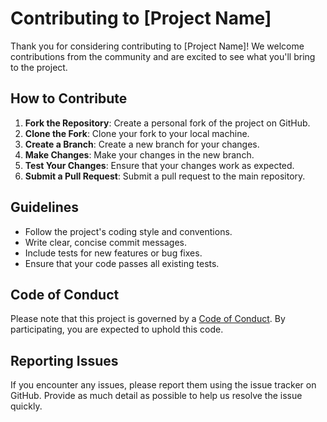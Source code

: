 # Contributing to [Project Name]

Thank you for considering contributing to [Project Name]! We welcome contributions from the community and are excited to see what you'll bring to the project.

## How to Contribute

1. **Fork the Repository**: Create a personal fork of the project on GitHub.
2. **Clone the Fork**: Clone your fork to your local machine.
3. **Create a Branch**: Create a new branch for your changes.
4. **Make Changes**: Make your changes in the new branch.
5. **Test Your Changes**: Ensure that your changes work as expected.
6. **Submit a Pull Request**: Submit a pull request to the main repository.

## Guidelines

- Follow the project's coding style and conventions.
- Write clear, concise commit messages.
- Include tests for new features or bug fixes.
- Ensure that your code passes all existing tests.

## Code of Conduct

Please note that this project is governed by a [Code of Conduct](CODE_OF_CONDUCT.md). By participating, you are expected to uphold this code.

## Reporting Issues

If you encounter any issues, please report them using the issue tracker on GitHub. Provide as much detail as possible to help us resolve the issue quickly.
